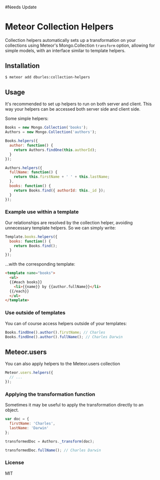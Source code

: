 #Needs Update
# Meteor Collection Helpers

Collection helpers automatically sets up a transformation on your collections using Meteor's Mongo.Collection `transform` option, allowing for simple models, with an interface similar to template helpers.

## Installation

```sh
$ meteor add dburles:collection-helpers
```

## Usage

It's recommended to set up helpers to run on both server and client. This way your helpers can be accessed both server side and client side.

Some simple helpers:

```javascript
Books = new Mongo.Collection('books');
Authors = new Mongo.Collection('authors');

Books.helpers({
  author: function() {
    return Authors.findOne(this.authorId);
  }
});

Authors.helpers({
  fullName: function() {
    return this.firstName + ' ' + this.lastName;
  },
  books: function() {
    return Books.find({ authorId: this._id });
  }
});
```

### Example use within a template

Our relationships are resolved by the collection helper, avoiding unnecessary template helpers. So we can simply write:

```javascript
Template.books.helpers({
  books: function() {
    return Books.find();
  }
});
```

...with the corresponding template:

```html
<template name="books">
  <ul>
  {{#each books}}
    <li>{{name}} by {{author.fullName}}</li>
  {{/each}}
  </ul>
</template>
```

### Use outside of templates

You can of course access helpers outside of your templates:

```javascript
Books.findOne().author().firstName; // Charles
Books.findOne().author().fullName(); // Charles Darwin
```

## Meteor.users

You can also apply helpers to the Meteor.users collection

```javascript
Meteor.users.helpers({
  // ...
});
```

### Applying the transformation function

Sometimes it may be useful to apply the transformation directly to an object.

```js
var doc = {
  firstName: 'Charles',
  lastName: 'Darwin'
};

transformedDoc = Authors._transform(doc);

transformedDoc.fullName(); // Charles Darwin
```

### License

MIT
